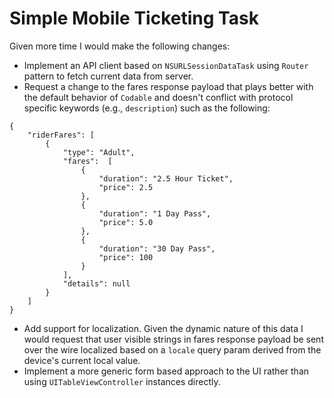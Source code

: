 # Simple Mobile Ticketing Task

Given more time I would make the following changes:

- Implement an API client based on `NSURLSessionDataTask` using `Router` pattern to fetch current data from server.
- Request a change to the fares response payload that plays better with the default behavior of `Codable` and doesn't conflict with protocol specific keywords (e.g., `description`) such as the following:

```
{
    "riderFares": [
        {
            "type": "Adult",
            "fares":  [
                {
                    "duration": "2.5 Hour Ticket",
                    "price": 2.5
                },
                {
                    "duration": "1 Day Pass",
                    "price": 5.0
                },
                {
                    "duration": "30 Day Pass",
                    "price": 100
                }
            ],
            "details": null
        }
    ]
}
```
- Add support for localization. Given the dynamic nature of this data I would request that user visible strings in fares response payload be sent over the wire localized based on a `locale` query param derived from the device's current local value.
- Implement a more generic form based approach to the UI rather than using `UITableViewController` instances directly.
